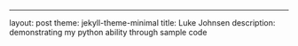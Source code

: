 ---
layout: post
theme: jekyll-theme-minimal
title: Luke Johnsen
description: demonstrating my python ability through sample code

